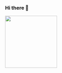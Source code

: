 ### Hi there 👋

<img height="170em" src="https://github-readme-stats.vercel.app/api?username=leessang96&show_icons=true&theme=tokyonight">
